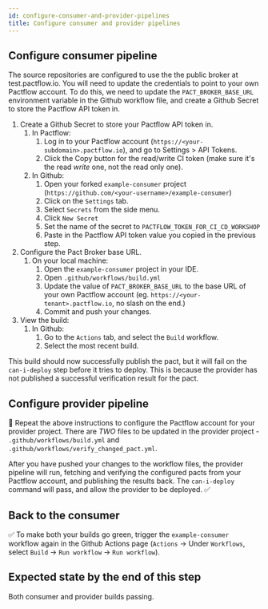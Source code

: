 ```yaml
---
id: configure-consumer-and-provider-pipelines
title: Configure consumer and provider pipelines
---
```


## Configure consumer pipeline

The source repositories are configured to use the the public broker at test.pactflow.io. You will need to update the credentials to point to your own Pactflow account. To do this, we need to update the `PACT_BROKER_BASE_URL` environment variable in the Github workflow file, and create a Github Secret to store the Pactflow API token in.

1. Create a Github Secret to store your Pactflow API token in.
    1. In Pactflow:
        1. Log in to your Pactflow account (`https://<your-subdomain>.pactflow.io`), and go to Settings > API Tokens.
        1. Click the Copy button for the read/write CI token (make sure it's the read _write_ one, not the read only one).
    1. In Github:
        1. Open your forked `example-consumer` project (`https://github.com/<your-username>/example-consumer`)
        1. Click on the `Settings` tab.
        1. Select `Secrets` from the side menu.
        1. Click `New Secret`
        1. Set the name of the secret to `PACTFLOW_TOKEN_FOR_CI_CD_WORKSHOP`
        1. Paste in the Pactflow API token value you copied in the previous step.
1. Configure the Pact Broker base URL.
    1. On your local machine:
        1. Open the `example-consumer` project in your IDE.
        1. Open `.github/workflows/build.yml`
        1. Update the value of `PACT_BROKER_BASE_URL` to the base URL of your own Pactflow account (eg. `https://<your-tenant>.pactflow.io`, no slash on the end.)
        1. Commit and push your changes.
1. View the build:
    1. In Github:
        1. Go to the `Actions` tab, and select the `Build` workflow.
        1. Select the most recent build.

This build should now successfully publish the pact, but it will fail on the `can-i-deploy` step before it tries to deploy. This is because the provider has not published a successful verification result for the pact.

## Configure provider pipeline

🔁 Repeat the above instructions to configure the Pactflow account for your provider project. There are _TWO_ files to be updated in the provider project - `.github/workflows/build.yml` and `.github/workflows/verify_changed_pact.yml`.

After you have pushed your changes to the workflow files, the provider pipeline will run, fetching and verifying the configured pacts from your Pactflow account, and publishing the results back. The `can-i-deploy` command will pass, and allow the provider to be deployed. ✅

## Back to the consumer

✅ To make both your builds go green, trigger the `example-consumer` workflow again in the Github Actions page (`Actions` -> Under `Workflows`, select `Build` -> `Run workflow` -> `Run workflow`).

## Expected state by the end of this step

Both consumer and provider builds passing.
